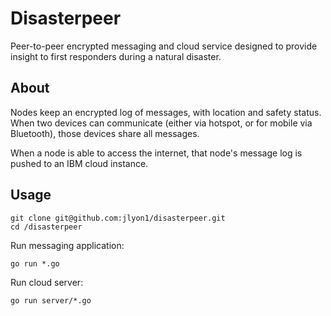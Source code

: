 # Disasterpeer
Peer-to-peer encrypted messaging and cloud service designed to provide insight to first responders during a natural disaster.

## About
Nodes keep an encrypted log of messages, with location and safety status. When two devices can communicate (either via hotspot, or for mobile via Bluetooth), those devices share all messages.

When a node is able to access the internet, that node's message log is pushed to an IBM cloud instance.

## Usage

```
git clone git@github.com:jlyon1/disasterpeer.git
cd /disasterpeer
```

Run messaging application:
```
go run *.go
```

Run cloud server:
```
go run server/*.go
```
